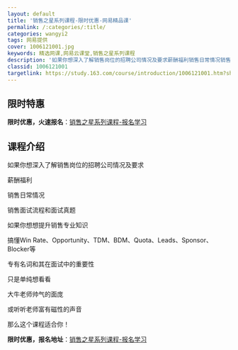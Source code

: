 ```yaml
---
layout: default
title: '销售之星系列课程-限时优惠-网易精品课'
permalink: /:categories/:title/
categories: wangyi2
tags: 网易提供
cover: 1006121001.jpg
keywords: 精选网课,网易云课堂,销售之星系列课程
description: '如果你想深入了解销售岗位的招聘公司情况及要求薪酬福利销售日常情况销售面试流程和面试真题如果你想想提升销售专业知识搞懂Wi'
classid: 1006121001
targetlink: https://study.163.com/course/introduction/1006121001.htm?share=1&shareId=1025206652&utm_campaign=share&utm_medium=iphoneShare&utm_source=&utm_u=1025206652
---
```


## 限时特惠

**限时优惠，火速报名**：[销售之星系列课程-报名学习](https://study.163.com/course/introduction/1006121001.htm?share=1&shareId=1025206652&utm_campaign=share&utm_medium=iphoneShare&utm_source=&utm_u=1025206652)

## 课程介绍

如果你想深入了解销售岗位的招聘公司情况及要求

薪酬福利

销售日常情况

销售面试流程和面试真题



如果你想想提升销售专业知识

搞懂Win Rate、Opportunity、TDM、BDM、Quota、Leads、Sponsor、Blocker等

专有名词和其在面试中的重要性



只是单纯想看看

大牛老师帅气的面庞

或听听老师富有磁性的声音



那么这个课程适合你！

**限时优惠，报名地址**：[销售之星系列课程-报名学习](https://study.163.com/course/introduction/1006121001.htm?share=1&shareId=1025206652&utm_campaign=share&utm_medium=iphoneShare&utm_source=&utm_u=1025206652)

